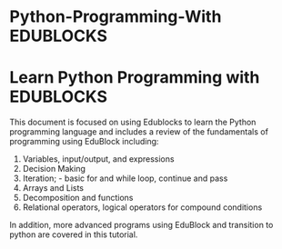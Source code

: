 # Python-Programming-With EDUBLOCKS

# Learn Python Programming with EDUBLOCKS

This document is focused on using Edublocks to learn the Python programming language and includes a review of the fundamentals of programming using EduBlock including: 

1) Variables, input/output, and expressions 
2) Decision Making
3) Iteration; - basic for and while loop, continue and pass
4) Arrays and Lists
5) Decomposition and functions
6) Relational operators, logical operators for compound conditions

In addition, more advanced programs using EduBlock and transition to python are covered in this tutorial.
